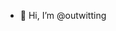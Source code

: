 - 👋 Hi, I’m @outwitting

<!---
outwitting/outwitting is a ✨ special ✨ repository because its `README.md` (this file) appears on your GitHub profile.
You can click the Preview link to take a look at your changes.
--->
